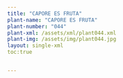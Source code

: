 ```yaml
---
title: "CAPORE ES FRUTA"
plant-name: "CAPORE ES FRUTA"
plant-number: "044"
plant-xml: /assets/xml/plant044.xml
plant-img: /assets/img/plant044.jpg
layout: single-xml
toc:true


---
```

